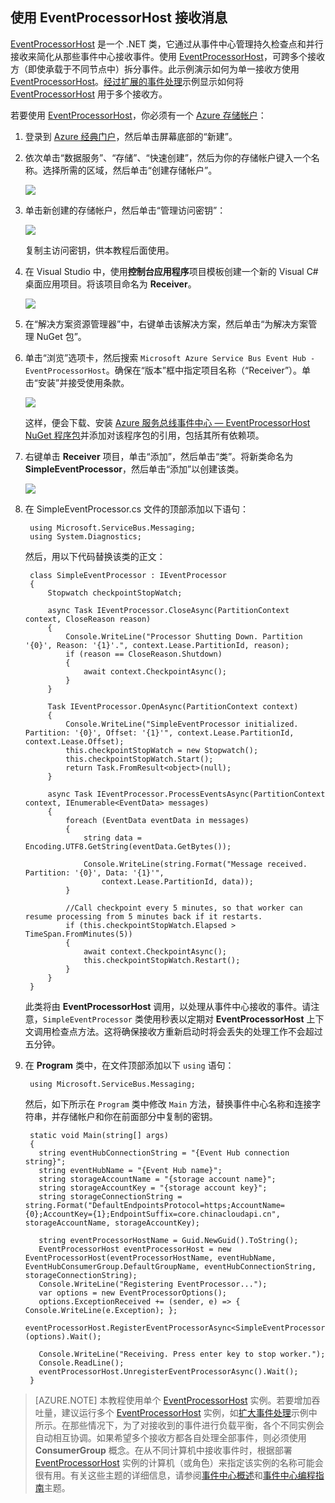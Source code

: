 ## 使用 EventProcessorHost 接收消息

[EventProcessorHost][] 是一个 .NET 类，它通过从事件中心管理持久检查点和并行接收来简化从那些事件中心接收事件。使用 [EventProcessorHost][]，可跨多个接收方（即使承载于不同节点中）拆分事件。此示例演示如何为单一接收方使用 [EventProcessorHost][]。[经过扩展的事件处理][]示例显示如何将 [EventProcessorHost][] 用于多个接收方。

若要使用 [EventProcessorHost][]，你必须有一个 [Azure 存储帐户][]：

1. 登录到 [Azure 经典门户][]，然后单击屏幕底部的“新建”。

2. 依次单击“数据服务”、“存储”、“快速创建”，然后为你的存储帐户键入一个名称。选择所需的区域，然后单击“创建存储帐户”。

    ![][11]

3. 单击新创建的存储帐户，然后单击“管理访问密钥”：

    ![][12]

    复制主访问密钥，供本教程后面使用。

4. 在 Visual Studio 中，使用**控制台应用程序**项目模板创建一个新的 Visual C# 桌面应用项目。将该项目命名为 **Receiver**。

    ![][14]

5. 在“解决方案资源管理器”中，右键单击该解决方案，然后单击“为解决方案管理 NuGet 包”。

6. 单击“浏览”选项卡，然后搜索 `Microsoft Azure Service Bus Event Hub - EventProcessorHost`。确保在“版本”框中指定项目名称（“Receiver”）。单击“安装”并接受使用条款。

    ![][13]

	这样，便会下载、安装 [Azure 服务总线事件中心 — EventProcessorHost NuGet 程序包](https://www.nuget.org/packages/Microsoft.Azure.ServiceBus.EventProcessorHost)并添加对该程序包的引用，包括其所有依赖项。

7. 右键单击 **Receiver** 项目，单击“添加”，然后单击“类”。将新类命名为 **SimpleEventProcessor**，然后单击“添加”以创建该类。

	![][15]

8. 在 SimpleEventProcessor.cs 文件的顶部添加以下语句：

    	using Microsoft.ServiceBus.Messaging;
    	using System.Diagnostics;

	然后，用以下代码替换该类的正文：

        class SimpleEventProcessor : IEventProcessor
    	{
    	    Stopwatch checkpointStopWatch;
    
    	    async Task IEventProcessor.CloseAsync(PartitionContext context, CloseReason reason)
    	    {
    	        Console.WriteLine("Processor Shutting Down. Partition '{0}', Reason: '{1}'.", context.Lease.PartitionId, reason);
    	        if (reason == CloseReason.Shutdown)
    	        {
    	            await context.CheckpointAsync();
    	        }
    	    }
    
    	    Task IEventProcessor.OpenAsync(PartitionContext context)
    	    {
    	        Console.WriteLine("SimpleEventProcessor initialized.  Partition: '{0}', Offset: '{1}'", context.Lease.PartitionId, context.Lease.Offset);
    	        this.checkpointStopWatch = new Stopwatch();
    	        this.checkpointStopWatch.Start();
    	        return Task.FromResult<object>(null);
    	    }
    
    	    async Task IEventProcessor.ProcessEventsAsync(PartitionContext context, IEnumerable<EventData> messages)
    	    {
    	        foreach (EventData eventData in messages)
    	        {
    	            string data = Encoding.UTF8.GetString(eventData.GetBytes());
    
    	            Console.WriteLine(string.Format("Message received.  Partition: '{0}', Data: '{1}'",
    	                context.Lease.PartitionId, data));
    	        }
    
    	        //Call checkpoint every 5 minutes, so that worker can resume processing from 5 minutes back if it restarts.
    	        if (this.checkpointStopWatch.Elapsed > TimeSpan.FromMinutes(5))
                {
                    await context.CheckpointAsync();
                    this.checkpointStopWatch.Restart();
                }
    	    }
    	}

	此类将由 **EventProcessorHost** 调用，以处理从事件中心接收的事件。请注意，`SimpleEventProcessor` 类使用秒表以定期对 **EventProcessorHost** 上下文调用检查点方法。这将确保接收方重新启动时将会丢失的处理工作不会超过五分钟。

9. 在 **Program** 类中，在文件顶部添加以下 `using` 语句：

	    using Microsoft.ServiceBus.Messaging;

	然后，如下所示在 `Program` 类中修改 `Main` 方法，替换事件中心名称和连接字符串，并存储帐户和你在前面部分中复制的密钥。

    	static void Main(string[] args)
        {
          string eventHubConnectionString = "{Event Hub connection string}";
          string eventHubName = "{Event Hub name}";
          string storageAccountName = "{storage account name}";
          string storageAccountKey = "{storage account key}";
          string storageConnectionString = string.Format("DefaultEndpointsProtocol=https;AccountName={0};AccountKey={1};EndpointSuffix=core.chinacloudapi.cn", storageAccountName, storageAccountKey);
    
          string eventProcessorHostName = Guid.NewGuid().ToString();
          EventProcessorHost eventProcessorHost = new EventProcessorHost(eventProcessorHostName, eventHubName, EventHubConsumerGroup.DefaultGroupName, eventHubConnectionString, storageConnectionString);
          Console.WriteLine("Registering EventProcessor...");
          var options = new EventProcessorOptions();
          options.ExceptionReceived += (sender, e) => { Console.WriteLine(e.Exception); };
          eventProcessorHost.RegisterEventProcessorAsync<SimpleEventProcessor>(options).Wait();
    
          Console.WriteLine("Receiving. Press enter key to stop worker.");
          Console.ReadLine();
          eventProcessorHost.UnregisterEventProcessorAsync().Wait();
        }

> [AZURE.NOTE] 本教程使用单个 [EventProcessorHost][] 实例。若要增加吞吐量，建议运行多个 [EventProcessorHost][] 实例，如[扩大事件处理][]示例中所示。在那些情况下，为了对接收到的事件进行负载平衡，各个不同实例会自动相互协调。如果希望多个接收方都各自处理全部事件，则必须使用 **ConsumerGroup** 概念。在从不同计算机中接收事件时，根据部署 [EventProcessorHost][] 实例的计算机（或角色）来指定该实例的名称可能会很有用。有关这些主题的详细信息，请参阅[事件中心概述][]和[事件中心编程指南][]主题。

<!-- Links -->
[事件中心概述]: /documentation/articles/event-hubs-overview
[事件中心编程指南]: /documentation/articles/event-hubs-programming-guide
[扩大事件处理]: https://code.msdn.microsoft.com/windowsazure/Service-Bus-Event-Hub-45f43fc3
[经过扩展的事件处理]: https://code.msdn.microsoft.com/windowsazure/Service-Bus-Event-Hub-45f43fc3
[Azure 存储帐户]: /documentation/articles/storage-create-storage-account
[EventProcessorHost]: http://msdn.microsoft.com/zh-cn/library/azure/microsoft.servicebus.messaging.eventprocessorhost(v=azure.95).aspx
[Azure 经典门户]: http://manage.windowsazure.cn

<!-- Images -->

[11]: ./media/service-bus-event-hubs-getstarted/create-eph-csharp2.png
[12]: ./media/service-bus-event-hubs-getstarted/create-eph-csharp3.png
[13]: ./media/service-bus-event-hubs-getstarted/create-eph-csharp1.png
[14]: ./media/service-bus-event-hubs-getstarted/create-receiver-csharp1.png
[15]: ./media/service-bus-event-hubs-getstarted/create-receiver-csharp2.png

<!---HONumber=Mooncake_0104_2016-->
